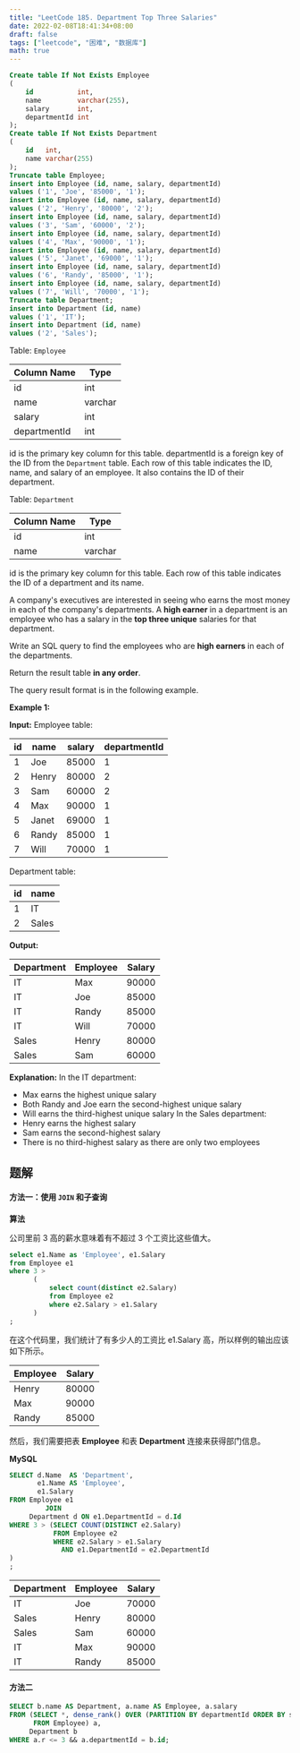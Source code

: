 ```yaml
---
title: "LeetCode 185. Department Top Three Salaries"
date: 2022-02-08T18:41:34+08:00
draft: false
tags: ["leetcode", "困难", "数据库"]
math: true
---
```


```sql
Create table If Not Exists Employee
(
    id           int,
    name         varchar(255),
    salary       int,
    departmentId int
);
Create table If Not Exists Department
(
    id   int,
    name varchar(255)
);
Truncate table Employee;
insert into Employee (id, name, salary, departmentId)
values ('1', 'Joe', '85000', '1');
insert into Employee (id, name, salary, departmentId)
values ('2', 'Henry', '80000', '2');
insert into Employee (id, name, salary, departmentId)
values ('3', 'Sam', '60000', '2');
insert into Employee (id, name, salary, departmentId)
values ('4', 'Max', '90000', '1');
insert into Employee (id, name, salary, departmentId)
values ('5', 'Janet', '69000', '1');
insert into Employee (id, name, salary, departmentId)
values ('6', 'Randy', '85000', '1');
insert into Employee (id, name, salary, departmentId)
values ('7', 'Will', '70000', '1');
Truncate table Department;
insert into Department (id, name)
values ('1', 'IT');
insert into Department (id, name)
values ('2', 'Sales');
```

Table: `Employee`

| Column Name  | Type    |
| ------------ | ------- |
| id           | int     |
| name         | varchar |
| salary       | int     |
| departmentId | int     |

id is the primary key column for this table.
departmentId is a foreign key of the ID from the `Department` table.
Each row of this table indicates the ID, name, and salary of an employee. It also contains the ID of their department.

Table: `Department`

| Column Name | Type    |
| ----------- | ------- |
| id          | int     |
| name        | varchar |

id is the primary key column for this table.
Each row of this table indicates the ID of a department and its name.

A company's executives are interested in seeing who earns the most money in each of the company's departments. A **high earner** in a department is an employee who has a salary in the **top three unique** salaries for that department.

Write an SQL query to find the employees who are **high earners** in each of the departments.

Return the result table **in any order**.

The query result format is in the following example.

<!--more-->

**Example 1:**

**Input:**
Employee table:

| id  | name  | salary | departmentId |
| --- | ----- | ------ | ------------ |
| 1   | Joe   | 85000  | 1            |
| 2   | Henry | 80000  | 2            |
| 3   | Sam   | 60000  | 2            |
| 4   | Max   | 90000  | 1            |
| 5   | Janet | 69000  | 1            |
| 6   | Randy | 85000  | 1            |
| 7   | Will  | 70000  | 1            |

Department table:

| id  | name  |
| --- | ----- |
| 1   | IT    |
| 2   | Sales |

**Output:**

| Department | Employee | Salary |
| ---------- | -------- | ------ |
| IT         | Max      | 90000  |
| IT         | Joe      | 85000  |
| IT         | Randy    | 85000  |
| IT         | Will     | 70000  |
| Sales      | Henry    | 80000  |
| Sales      | Sam      | 60000  |

**Explanation:**
In the IT department:

- Max earns the highest unique salary
- Both Randy and Joe earn the second-highest unique salary
- Will earns the third-highest unique salary
  In the Sales department:
- Henry earns the highest salary
- Sam earns the second-highest salary
- There is no third-highest salary as there are only two employees

## 题解

#### 方法一：使用 `JOIN` 和子查询

**算法**

公司里前 3 高的薪水意味着有不超过 3 个工资比这些值大。

```sql
select e1.Name as 'Employee', e1.Salary
from Employee e1
where 3 >
      (
          select count(distinct e2.Salary)
          from Employee e2
          where e2.Salary > e1.Salary
      )
;
```

在这个代码里，我们统计了有多少人的工资比 e1.Salary 高，所以样例的输出应该如下所示。

| Employee | Salary |
| -------- | ------ |
| Henry    | 80000  |
| Max      | 90000  |
| Randy    | 85000  |

然后，我们需要把表 **Employee** 和表 **Department** 连接来获得部门信息。

**MySQL**

```sql
SELECT d.Name  AS 'Department',
       e1.Name AS 'Employee',
       e1.Salary
FROM Employee e1
         JOIN
     Department d ON e1.DepartmentId = d.Id
WHERE 3 > (SELECT COUNT(DISTINCT e2.Salary)
           FROM Employee e2
           WHERE e2.Salary > e1.Salary
             AND e1.DepartmentId = e2.DepartmentId
)
;
```

| Department | Employee | Salary |
| ---------- | -------- | ------ |
| IT         | Joe      | 70000  |
| Sales      | Henry    | 80000  |
| Sales      | Sam      | 60000  |
| IT         | Max      | 90000  |
| IT         | Randy    | 85000  |

#### 方法二

```sql
SELECT b.name AS Department, a.name AS Employee, a.salary
FROM (SELECT *, dense_rank() OVER (PARTITION BY departmentId ORDER BY salary DESC) AS r
      FROM Employee) a,
     Department b
WHERE a.r <= 3 && a.departmentId = b.id;
```
